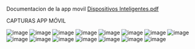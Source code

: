Documentacion de la app movil
[Dispositivos Inteligentes.pdf](https://github.com/user-attachments/files/19535719/Dispositivos.Inteligentes.pdf)

CAPTURAS APP MÓVIL


![image](https://github.com/REYBENAVIDES/DispositivosInteligentes/assets/137514816/9674590a-c265-4d51-9f44-2ff479711e64)
![image](https://github.com/REYBENAVIDES/DispositivosInteligentes/assets/137514816/422fe0cd-685a-4e2a-b02d-360b05035a50)
![image](https://github.com/REYBENAVIDES/DispositivosInteligentes/assets/137514816/d13b2442-83b4-458f-a1df-38269c681212)
![image](https://github.com/REYBENAVIDES/DispositivosInteligentes/assets/137514816/ccaf293e-39fb-49d3-b7fd-1678850e3514)
![image](https://github.com/REYBENAVIDES/DispositivosInteligentes/assets/137514816/84a5a47c-d363-453d-8a86-01e9d45c5e01)
![image](https://github.com/REYBENAVIDES/DispositivosInteligentes/assets/137514816/480b3b87-5db1-46f3-aa24-63225ef392fb)
![image](https://github.com/REYBENAVIDES/DispositivosInteligentes/assets/137514816/10428e92-ec18-4de5-b504-fdd396af90cd)
![image](https://github.com/REYBENAVIDES/DispositivosInteligentes/assets/137514816/409d8da6-d31e-43e0-ae70-8e2f428b48e1)
![image](https://github.com/REYBENAVIDES/DispositivosInteligentes/assets/137514816/f2ea8202-c675-470a-8e41-e07e4f0ea881)
![image](https://github.com/REYBENAVIDES/DispositivosInteligentes/assets/137514816/5a33bb75-3854-4c9d-8bd3-8aa29d885a13)
![image](https://github.com/REYBENAVIDES/DispositivosInteligentes/assets/137514816/1de5d700-4de0-4ed7-834e-f6e4add80d79)
![image](https://github.com/REYBENAVIDES/DispositivosInteligentes/assets/137514816/fbebf923-6e46-4f8d-bf0f-30f345833d4c)
![image](https://github.com/REYBENAVIDES/DispositivosInteligentes/assets/137514816/2cb8e6e6-4411-41d2-92bb-6bafac418221)
![image](https://github.com/REYBENAVIDES/DispositivosInteligentes/assets/137514816/915c92ad-fe5f-4a0a-8971-e68fbc9132c1)
![image](https://github.com/REYBENAVIDES/DispositivosInteligentes/assets/137514816/5f514544-deae-4bc1-aff1-e45646acf2a7)














